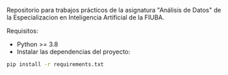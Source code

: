 Repositorio para trabajos prácticos de la asignatura "Análisis de Datos" de la Especializacion en Inteligencia Artificial de la FIUBA.

Requisitos:
- Python >= 3.8
- Instalar las dependencias del proyecto:
```sh
pip install -r requirements.txt
```